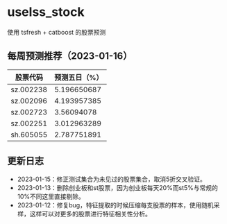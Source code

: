 # uselss_stock
使用 tsfresh + catboost 的股票预测


## 每周预测推荐（2023-01-16）
  股票代码     | 预测五日（%）         
-----------|--------------
 sz.002238 | 5.196650687  
 sz.002096 | 4.193957385  
 sz.002723 | 3.56094078   
 sz.002251 | 3.012963289  
 sh.605055 | 2.787751891  


## 更新日志
- 2023-01-15：修正测试集合为未见过的股票集合，取消5折交叉验证。
- 2023-01-13：删除创业板和st股票，因为创业板每天20%而st5%与常规的10%不同这里直接剔除。
- 2023-01-12：修复bug，特征提取的时候压缩每支股票的样本，使用随机采样，这样可以对更多的股票进行特征相关性分析。